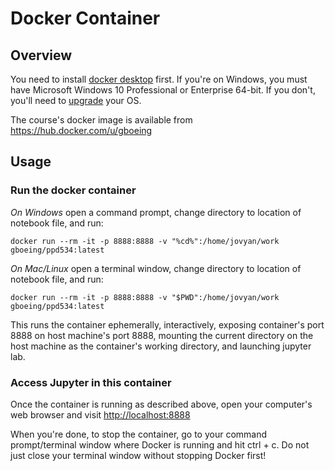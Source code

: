 # Docker Container

## Overview

You need to install [docker desktop](https://www.docker.com/products/docker-desktop) first. If you're on Windows, you must have Microsoft Windows 10 Professional or Enterprise 64-bit. If you don't, you'll need to [upgrade](https://support.microsoft.com/en-us/help/12384/windows-10-upgrading-home-to-pro) your OS.

The course's docker image is available from https://hub.docker.com/u/gboeing

## Usage

### Run the docker container

*On Windows* open a command prompt, change directory to location of notebook file, and run:

```
docker run --rm -it -p 8888:8888 -v "%cd%":/home/jovyan/work gboeing/ppd534:latest
```

*On Mac/Linux* open a terminal window, change directory to location of notebook file, and run:

```
docker run --rm -it -p 8888:8888 -v "$PWD":/home/jovyan/work gboeing/ppd534:latest
```

This runs the container ephemerally, interactively, exposing container's port 8888 on host machine's port 8888, mounting the current directory on the host machine as the container's working directory, and launching jupyter lab.

### Access Jupyter in this container

Once the container is running as described above, open your computer's web browser and visit [http://localhost:8888](http://localhost:8888)

When you're done, to stop the container, go to your command prompt/terminal window where Docker is running and hit ctrl + c. Do not just close your terminal window without stopping Docker first!
